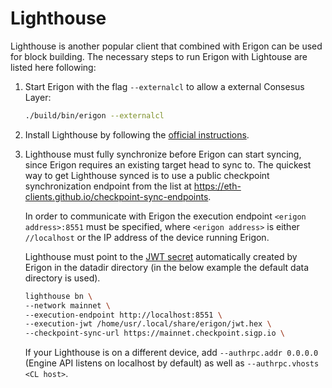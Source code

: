 # Lighthouse

Lighthouse is another popular client that combined with Erigon can be used for block building. The necessary steps to run Erigon with Lightouse are listed here following:

1. Start Erigon with the flag `--externalcl` to allow a external Consesus Layer: 

    ```bash
    ./build/bin/erigon --externalcl
    ```

2. Install Lighthouse by following the [official instructions](https://lighthouse-book.sigmaprime.io).

3. Lighthouse must fully synchronize before Erigon can start syncing, since Erigon requires an existing target head to sync to. The quickest way to get Lighthouse synced is to use a public checkpoint synchronization endpoint from the list at <https://eth-clients.github.io/checkpoint-sync-endpoints>.

    In order to communicate with Erigon the execution endpoint `<erigon address>:8551` must be specified, where `<erigon address>` is either `//localhost` or the IP address of the device running Erigon. 

    Lighthouse must point to the [JWT secret](/advanced/jwt.md) automatically created by Erigon in the datadir directory (in the below example the default data directory is used).

    ```bash
    lighthouse bn \
    --network mainnet \
    --execution-endpoint http://localhost:8551 \
    --execution-jwt /home/usr/.local/share/erigon/jwt.hex \
    --checkpoint-sync-url https://mainnet.checkpoint.sigp.io \
    ```

    If your Lighthouse is on a different device, add `--authrpc.addr 0.0.0.0` (Engine API listens on localhost by default) as well as `--authrpc.vhosts <CL host>`.






